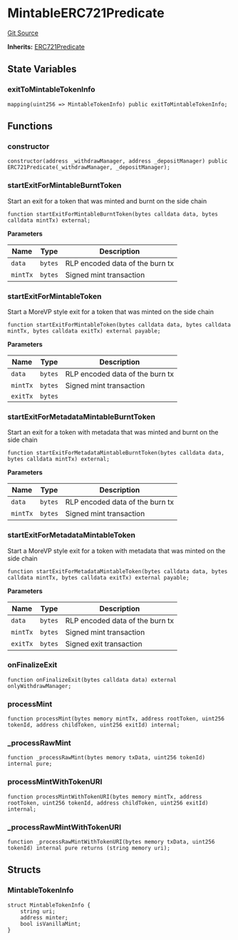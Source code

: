 # MintableERC721Predicate
[Git Source](https://github.com/TOKnetwork/contracts/blob/155f729fd8db0676297384375468d4d45b8aa44e/contracts/root/predicates/MintableERC721Predicate.sol)

**Inherits:**
[ERC721Predicate](/contracts/root/predicates/ERC721Predicate.sol/contract.ERC721Predicate.md)


## State Variables
### exitToMintableTokenInfo

```solidity
mapping(uint256 => MintableTokenInfo) public exitToMintableTokenInfo;
```


## Functions
### constructor


```solidity
constructor(address _withdrawManager, address _depositManager) public ERC721Predicate(_withdrawManager, _depositManager);
```

### startExitForMintableBurntToken

Start an exit for a token that was minted and burnt on the side chain


```solidity
function startExitForMintableBurntToken(bytes calldata data, bytes calldata mintTx) external;
```
**Parameters**

|Name|Type|Description|
|----|----|-----------|
|`data`|`bytes`|RLP encoded data of the burn tx|
|`mintTx`|`bytes`|Signed mint transaction|


### startExitForMintableToken

Start a MoreVP style exit for a token that was minted on the side chain


```solidity
function startExitForMintableToken(bytes calldata data, bytes calldata mintTx, bytes calldata exitTx) external payable;
```
**Parameters**

|Name|Type|Description|
|----|----|-----------|
|`data`|`bytes`|RLP encoded data of the burn tx|
|`mintTx`|`bytes`|Signed mint transaction|
|`exitTx`|`bytes`||


### startExitForMetadataMintableBurntToken

Start an exit for a token with metadata that was minted and burnt on the side chain


```solidity
function startExitForMetadataMintableBurntToken(bytes calldata data, bytes calldata mintTx) external;
```
**Parameters**

|Name|Type|Description|
|----|----|-----------|
|`data`|`bytes`|RLP encoded data of the burn tx|
|`mintTx`|`bytes`|Signed mint transaction|


### startExitForMetadataMintableToken

Start a MoreVP style exit for a token with metadata that was minted on the side chain


```solidity
function startExitForMetadataMintableToken(bytes calldata data, bytes calldata mintTx, bytes calldata exitTx) external payable;
```
**Parameters**

|Name|Type|Description|
|----|----|-----------|
|`data`|`bytes`|RLP encoded data of the burn tx|
|`mintTx`|`bytes`|Signed mint transaction|
|`exitTx`|`bytes`|Signed exit transaction|


### onFinalizeExit


```solidity
function onFinalizeExit(bytes calldata data) external onlyWithdrawManager;
```

### processMint


```solidity
function processMint(bytes memory mintTx, address rootToken, uint256 tokenId, address childToken, uint256 exitId) internal;
```

### _processRawMint


```solidity
function _processRawMint(bytes memory txData, uint256 tokenId) internal pure;
```

### processMintWithTokenURI


```solidity
function processMintWithTokenURI(bytes memory mintTx, address rootToken, uint256 tokenId, address childToken, uint256 exitId) internal;
```

### _processRawMintWithTokenURI


```solidity
function _processRawMintWithTokenURI(bytes memory txData, uint256 tokenId) internal pure returns (string memory uri);
```

## Structs
### MintableTokenInfo

```solidity
struct MintableTokenInfo {
    string uri;
    address minter;
    bool isVanillaMint;
}
```

